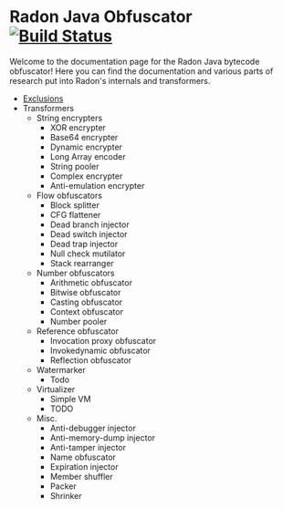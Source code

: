 # Radon Java Obfuscator [![Build Status](https://travis-ci.org/ItzSomebody/Radon.svg?branch=master)](https://travis-ci.org/ItzSomebody/Radon)

Welcome to the documentation page for the Radon Java bytecode obfuscator! Here you can find the documentation and
various parts of research put into Radon's internals and transformers.

* [Exclusions](exclusions.md)
* Transformers
    * String encrypters
        * XOR encrypter
        * Base64 encrypter
        * Dynamic encrypter
        * Long Array encoder
        * String pooler
        * Complex encrypter
        * Anti-emulation encrypter
    * Flow obfuscators
        * Block splitter
        * CFG flattener
        * Dead branch injector
        * Dead switch injector
        * Dead trap injector
        * Null check mutilator  
        * Stack rearranger
    * Number obfuscators
        * Arithmetic obfuscator
        * Bitwise obfuscator
        * Casting obfuscator
        * Context obfuscator
        * Number pooler
    * Reference obfuscator
        * Invocation proxy obfuscator
        * Invokedynamic obfuscator
        * Reflection obfuscator
    * Watermarker
        * Todo
    * Virtualizer
        * Simple VM
        * TODO
    * Misc.
        * Anti-debugger injector
        * Anti-memory-dump injector
        * Anti-tamper injector
        * Name obfuscator
        * Expiration injector
        * Member shuffler
        * Packer
        * Shrinker
